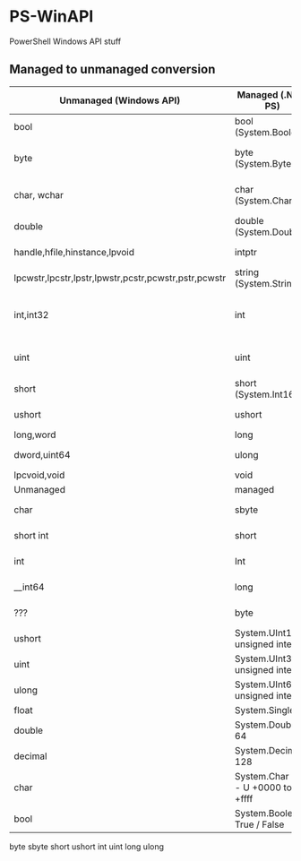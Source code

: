 # PS-WinAPI
PowerShell Windows API stuff

## Managed to unmanaged conversion

| Unmanaged (Windows API) | Managed (.Net / PS)| Info |
|-----------|---------|----------|
| bool | bool (System.Boolean) | Boolean value - true or false  |
| byte | byte (System.Byte) | Single byte 0x00 - 0xff (0-255) |
| char, wchar | char (System.Char) | Single character - 2 bytes (U +0000 - U +ffff) |
| double | double (System.Double) | Floating point numbers 64bits |
| handle,hfile,hinstance,lpvoid | intptr | 4 or 8 bytes integer |
| lpcwstr,lpcstr,lpstr,lpwstr,pcstr,pcwstr,pstr,pcwstr | string (System.String) | Reference type variable |
| int,int32 | int | Integer  -2,147,483,648 - 2,147,483,647 |
| uint | uint | Unsigned integer 0 - 4,297,???,??? |
| short | short (System.Int16)| 2 bytes -32768 to 32767 |
| ushort | ushort | Unsigned short 0 - 65535 |
| long,word | long | 2 byte integer |
| dword,uint64 | ulong | Double word 8 bytes | 
| lpcvoid,void | void | ??? |
| Unmanaged | managed | info |
| char | sbyte	| System.Sbyte signed integer |
| short int | short	| System.Int16 signed integer |
| int | Int	| System.Int32 signed integer |
| __int64 | long | System.Int64 signed integer |
| ??? | byte | System.byte unsigned integer |
| ushort | System.UInt16 unsigned integer |
| uint | System.UInt32 unsigned integer |
| ulong | System.UInt64 unsigned integer |
| float | System.Single 32 |
| double | System.Double 64 |
| decimal | System.Decimal 128 |
| char | System.Char 16 - U +0000 to U +ffff |
| bool | System.Boolean	True / False |


byte
sbyte
short
ushort
int
uint
long
ulong
